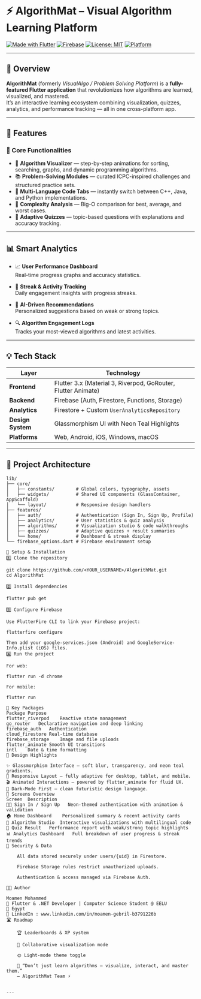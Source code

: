 # ⚡ AlgorithMat – Visual Algorithm Learning Platform

[![Made with Flutter](https://img.shields.io/badge/Made%20with-Flutter-02569B?logo=flutter)](https://flutter.dev)
[![Firebase](https://img.shields.io/badge/Powered%20by-Firebase-FFCA28?logo=firebase)](https://firebase.google.com)
[![License: MIT](https://img.shields.io/badge/License-MIT-green.svg)](https://opensource.org/licenses/MIT)
[![Platform](https://img.shields.io/badge/Platform-Web%20%7C%20Android%20%7C%20iOS-blue)](#)

---

## 🧠 Overview

**AlgorithMat** (formerly *VisualAlgo / Problem Solving Platform*) is a **fully-featured Flutter application** that revolutionizes how algorithms are learned, visualized, and mastered.  
It’s an interactive learning ecosystem combining visualization, quizzes, analytics, and performance tracking — all in one cross-platform app.

---

## 🚀 Features

### 🧩 Core Functionalities
- 🎥 **Algorithm Visualizer** — step-by-step animations for sorting, searching, graphs, and dynamic programming algorithms.  
- 📚 **Problem-Solving Modules** — curated ICPC-inspired challenges and structured practice sets.  
- 💬 **Multi-Language Code Tabs** — instantly switch between C++, Java, and Python implementations.  
- 🧮 **Complexity Analysis** — Big-O comparison for best, average, and worst cases.  
- 🧠 **Adaptive Quizzes** — topic-based questions with explanations and accuracy tracking.

---

## 📊 Smart Analytics

- 📈 **User Performance Dashboard**  
  Real-time progress graphs and accuracy statistics.

- 🧾 **Streak & Activity Tracking**  
  Daily engagement insights with progress streaks.

- 🧠 **AI-Driven Recommendations**  
  Personalized suggestions based on weak or strong topics.

- 🔍 **Algorithm Engagement Logs**  
  Tracks your most-viewed algorithms and latest activities.

---

## 💡 Tech Stack

| Layer | Technology |
|-------|-------------|
| **Frontend** | Flutter 3.x (Material 3, Riverpod, GoRouter, Flutter Animate) |
| **Backend** | Firebase (Auth, Firestore, Functions, Storage) |
| **Analytics** | Firestore + Custom `UserAnalyticsRepository` |
| **Design System** | Glassmorphism UI with Neon Teal Highlights |
| **Platforms** | Web, Android, iOS, Windows, macOS |

---

## 🧱 Project Architecture

```plaintext
lib/
├── core/
│   ├── constants/        # Global colors, typography, assets
│   ├── widgets/          # Shared UI components (GlassContainer, AppScaffold)
│   └── layout/           # Responsive design handlers
├── features/
│   ├── auth/             # Authentication (Sign In, Sign Up, Profile)
│   ├── analytics/        # User statistics & quiz analysis
│   ├── algorithms/       # Visualization studio & code walkthroughs
│   ├── quizzes/          # Adaptive quizzes + result summaries
│   └── home/             # Dashboard & streak display
└── firebase_options.dart # Firebase environment setup

🧰 Setup & Installation
1️⃣ Clone the repository

git clone https://github.com/<YOUR_USERNAME>/AlgorithMat.git
cd AlgorithMat

2️⃣ Install dependencies

flutter pub get

3️⃣ Configure Firebase

Use FlutterFire CLI to link your Firebase project:

flutterfire configure

Then add your google-services.json (Android) and GoogleService-Info.plist (iOS) files.
4️⃣ Run the project

For web:

flutter run -d chrome

For mobile:

flutter run

🧩 Key Packages
Package	Purpose
flutter_riverpod	Reactive state management
go_router	Declarative navigation and deep linking
firebase_auth	Authentication
cloud_firestore	Real-time database
firebase_storage	Image and file uploads
flutter_animate	Smooth UI transitions
intl	Date & time formatting
🎨 Design Highlights

✨ Glassmorphism Interface — soft blur, transparency, and neon teal gradients.
📱 Responsive Layout — fully adaptive for desktop, tablet, and mobile.
🎬 Animated Interactions — powered by flutter_animate for fluid UX.
🌙 Dark-Mode First — clean futuristic design language.
🧭 Screens Overview
Screen	Description
🧑‍💻 Sign In / Sign Up	Neon-themed authentication with animation & validation
🏠 Home Dashboard	Personalized summary & recent activity cards
🔢 Algorithm Studio	Interactive visualizations with multilingual code
🧠 Quiz Result	Performance report with weak/strong topic highlights
📊 Analytics Dashboard	Full breakdown of user progress & streak trends
🔐 Security & Data

    All data stored securely under users/{uid} in Firestore.

    Firebase Storage rules restrict unauthorized uploads.

    Authentication & access managed via Firebase Auth.

👨‍💻 Author

Moamen Mohammed
💼 Flutter & .NET Developer | Computer Science Student @ EELU
📍 Egypt
🔗 LinkedIn : www.linkedin.com/in/moamen-gebril-b3791226b
🛣️ Roadmap

    🏆 Leaderboards & XP system

    🤝 Collaborative visualization mode

    🌞 Light-mode theme toggle

    💬 “Don’t just learn algorithms — visualize, interact, and master them.”
    — AlgorithMat Team ⚡


---
